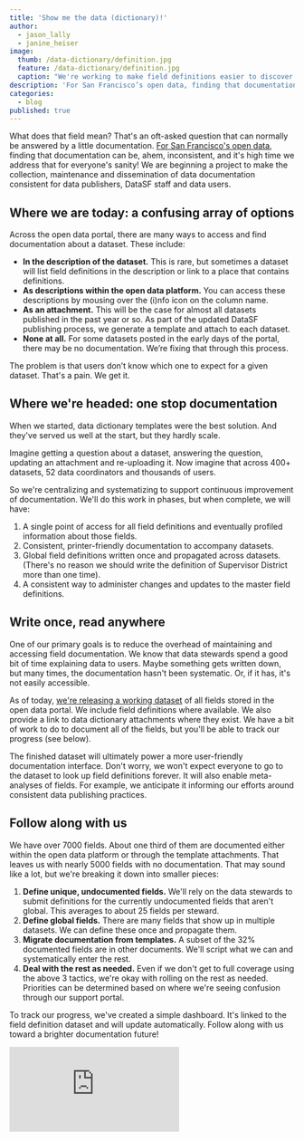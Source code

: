 ```yaml
---
title: 'Show me the data (dictionary)!'
author:
  - jason_lally
  - janine_heiser
image:
  thumb: /data-dictionary/definition.jpg
  feature: /data-dictionary/definition.jpg
  caption: "We're working to make field definitions easier to discover and manage"
description: 'For San Francisco’s open data, finding that documentation can be, ahem, inconsistent, and it’s high time we address that for everyone’s sanity! We are beginning a project to make the collection, maintenance and dissemination of data documentation consistent for data publishers, DataSF staff and data users.'
categories:
  - blog
published: true
---
```



What does that field mean? That's an oft-asked question that can normally be answered by a little documentation. [For San Francisco's open data](https://data.sfgov.org), finding that documentation can be, ahem, inconsistent, and it's high time we address that for everyone's sanity! We are beginning a project to make the collection, maintenance and dissemination of data documentation consistent for data publishers, DataSF staff and data users.

## Where we are today: a confusing array of options

Across the open data portal, there are many ways to access and find documentation about a dataset. These include:

* **In the description of the dataset.** This is rare, but sometimes a dataset will list field definitions in the description or link to a place that contains definitions.
* **As descriptions within the open data platform.** You can access these descriptions by mousing over the (i)nfo icon on the column name.
* **As an attachment.** This will be the case for almost all datasets published in the past year or so. As part of the updated DataSF publishing process, we generate a template and attach to each dataset.
* **None at all.** For some datasets posted in the early days of the portal, there may be no documentation. We’re fixing that through this process.

The problem is that users don’t know which one to expect for a given dataset. That's a pain. We get it.

## Where we're headed: one stop documentation

When we started, data dictionary templates were the best solution. And they've served us well at the start, but they hardly scale.

Imagine getting a question about a dataset, answering the question, updating an attachment and re-uploading it. Now imagine that across 400+ datasets, 52 data coordinators and thousands of users.

So we're centralizing and systematizing to support continuous improvement of documentation. We'll do this work in phases, but when complete, we will have:

1. A single point of access for all field definitions and eventually profiled information about those fields.
2. Consistent, printer-friendly documentation to accompany datasets.
3. Global field definitions written once and propagated across datasets. (There's no reason we should write the definition of Supervisor District more than one time).
4. A consistent way to administer changes and updates to the master field definitions.

## Write once, read anywhere

One of our primary goals is to reduce the overhead of maintaining and accessing field documentation. We know that data stewards spend a good bit of time explaining data to users. Maybe something gets written down, but many times, the documentation hasn't been systematic. Or, if it has, it's not easily accessible.

As of today, [we're releasing a working dataset](https://data.sfgov.org/City-Management-and-Ethics/Field-Dictionary-for-Open-Data-Portal-Datasets/wn8x-uk7i) of all fields stored in the open data portal. We include field definitions where available. We also provide a link to data dictionary attachments where they exist. We have a bit of work to do to document all of the fields, but you'll be able to track our progress (see below).

The finished dataset will ultimately power a more user-friendly documentation interface. Don't worry, we won't expect everyone to go to the dataset to look up field definitions forever. It will also enable meta-analyses of fields. For example, we anticipate it informing our efforts around consistent data publishing practices.

## Follow along with us

We have over 7000 fields. About one third of them are documented either within the open data platform or through the template attachments. That leaves us with nearly 5000 fields with no documentation. That may sound like a lot, but we're breaking it down into smaller pieces:

1. **Define unique, undocumented fields.** We'll rely on the data stewards to submit definitions for the currently undocumented fields that aren't global. This averages to about 25 fields per steward.
2. **Define global fields.** There are many fields that show up in multiple datasets. We can define these once and propagate them.
3. **Migrate documentation from templates.** A subset of the 32% documented fields are in other documents. We'll script what we can and systematically enter the rest.
4. **Deal with the rest as needed.** Even if we don't get to full coverage using the above 3 tactics, we're okay with rolling on the rest as needed. Priorities can be determined based on where we're seeing confusion through our support portal.

To track our progress, we've created a simple dashboard. It's linked to the field definition dataset and will update automatically. Follow along with us toward a brighter documentation future!

<div class="embed-responsive embed-responsive-square">
<iframe src="https://app.powerbigov.us/view?r=eyJrIjoiZGU1OGQ0NzUtOWJkNS00YjJhLWIzYmUtYzc4ODdkODMzZjYyIiwidCI6IjIyZDVjMmNmLWNlM2UtNDQzZC05YTdmLWRmY2MwMjMxZjczZiJ9" frameborder="0" allowFullScreen="true"></iframe>
</div>

